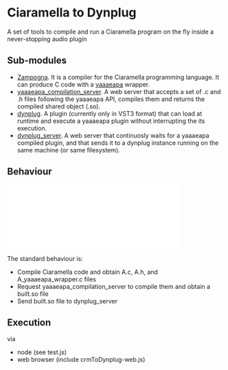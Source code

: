# Ciaramella to Dynplug

A set of tools to compile and run a Ciaramella program on the fly inside a never-stopping audio plugin 

## Sub-modules
- [Zampogna](https://github.com/paolomarrone/Zampogna). It is a compiler for the Ciaramella programming language. It can produce C code with a [yaaaeapa](https://github.com/paolomarrone/yaaaeapa) wrapper.
- [yaaaeapa_compilation_server](https://github.com/paolomarrone/yaaaeapa_compilation_server). A web server that accepts a set of .c and .h files following the yaaaeapa API, compiles them and returns the compiled shared object (.so). 
- [dynplug](https://github.com/paolomarrone/dynplug). A plugin (currently only in VST3 format) that can load at runtime and execute a yaaaeapa plugin without interrupting the its execution.
- [dynplug_server](https://github.com/paolomarrone/dynplug_server). A web server that continuosly waits for a yaaaeapa compiled plugin, and that sends it to a dynplug instance running on the same machine (or same filesystem).


## Behaviour

<svg src="./diagram.svg" width="400" style="background-color:white;">

The standard behaviour is:
- Compile Ciaramella code and obtain A.c, A.h, and A_yaaaeapa_wrapper.c files
- Request yaaaeapa_compilation_server to compile them and obtain a built.so file
- Send built.so file to dynplug_server

## Execution

via
- node (see test.js)
- web browser (include crmToDynplug-web.js)

